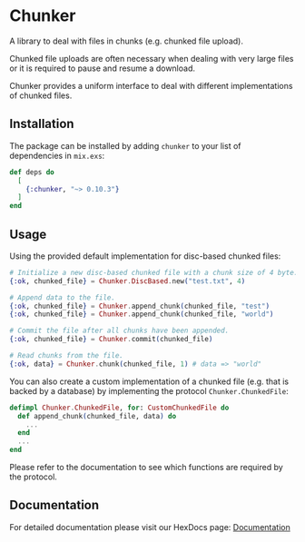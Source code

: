 # Chunker

A library to deal with files in chunks (e.g. chunked file upload).

Chunked file uploads are often necessary when dealing with very large files
or it is required to pause and resume a download.

Chunker provides a uniform interface to deal with different implementations of
chunked files.

## Installation

The package can be installed by adding `chunker` to your list of dependencies
in `mix.exs`:

```elixir
def deps do
  [
    {:chunker, "~> 0.10.3"}
  ]
end
```

## Usage

Using the provided default implementation for disc-based chunked files:

```elixir
# Initialize a new disc-based chunked file with a chunk size of 4 byte.
{:ok, chunked_file} = Chunker.DiscBased.new("test.txt", 4)

# Append data to the file.
{:ok, chunked_file} = Chunker.append_chunk(chunked_file, "test")
{:ok, chunked_file} = Chunker.append_chunk(chunked_file, "world")

# Commit the file after all chunks have been appended.
{:ok, chunked_file} = Chunker.commit(chunked_file)

# Read chunks from the file.
{:ok, data} = Chunker.chunk(chunked_file, 1) # data => "world"
```

You can also create a custom implementation of a chunked file (e.g. that is
backed by a database) by implementing the protocol `Chunker.ChunkedFile`:

```elixir
defimpl Chunker.ChunkedFile, for: CustomChunkedFile do
  def append_chunk(chunked_file, data) do
    ...
  end  
  ...  
end
```
Please refer to the documentation to see which functions are required by the
protocol.

## Documentation

For detailed documentation please visit our HexDocs page: 
[Documentation](https://hexdocs.pm/chunker)
